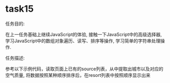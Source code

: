 # task15
任务目的:

在上一任务基础上继续JavaScript的体验,
接触一下JavaScript中的高级选择器,
学习JavaScript中的数组对象遍历、读写、排序等操作,
学习简单的字符串处理操作.

任务描述:

参考以下示例代码，读取页面上已有的source列表，从中提取出城市以及对应的空气质量,
将数据按照某种顺序排序后，在resort列表中按照顺序显示出来

